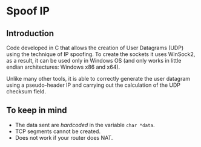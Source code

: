 # Spoof IP
## Introduction
Code developed in C that allows the creation of User Datagrams (UDP) using the technique of IP spoofing. To create the sockets it uses WinSock2, as a result, it can be used only in Windows OS (and only works in little endian architectures: Windows x86 and x64). 

Unlike many other tools, it is able to correctly generate the user datagram using a pseudo-header IP and carrying out the calculation of the UDP checksum field.

## To keep in mind
- The data sent are *hardcoded* in the variable ```char *data```.
- TCP segments cannot be created.
- Does not work if your router does NAT.
